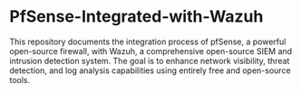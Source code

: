 # PfSense-Integrated-with-Wazuh
This repository documents the integration process of pfSense, a powerful open-source firewall, with Wazuh, a comprehensive open-source SIEM and intrusion detection system. The goal is to enhance network visibility, threat detection, and log analysis capabilities using entirely free and open-source tools.
